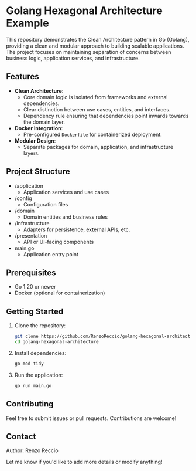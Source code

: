# Golang Hexagonal Architecture Example

This repository demonstrates the Clean Architecture pattern in Go (Golang), providing a clean and modular approach to building scalable applications. The project focuses on maintaining separation of concerns between business logic, application services, and infrastructure.

## Features

- **Clean Architecture**:
  - Core domain logic is isolated from frameworks and external dependencies.
  - Clear distinction between use cases, entities, and interfaces.
  - Dependency rule ensuring that dependencies point inwards towards the domain layer.
- **Docker Integration**:
  - Pre-configured `Dockerfile` for containerized deployment.
- **Modular Design**:
  - Separate packages for domain, application, and infrastructure layers.

## Project Structure
- /application
  - Application services and use cases
- /config
  - Configuration files
- /domain
  - Domain entities and business rules 
- /infrastructure
  - Adapters for persistence, external APIs, etc.
- /presentation 
  - API or UI-facing components
- main.go 
  - Application entry point
 
## Prerequisites

- Go 1.20 or newer
- Docker (optional for containerization)

## Getting Started

1. Clone the repository:
   ```bash
   git clone https://github.com/RenzoReccio/golang-hexagonal-architecture.git
   cd golang-hexagonal-architecture
    ```

2. Install dependencies:
   ```bash
   go mod tidy
    ```

3. Run the application:
   ```bash
   go run main.go
    ```

## Contributing
Feel free to submit issues or pull requests. Contributions are welcome!


## Contact
Author: Renzo Reccio

Let me know if you'd like to add more details or modify anything!
